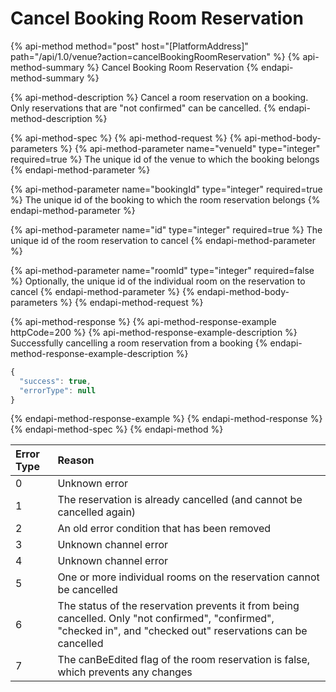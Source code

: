 # Cancel Booking Room Reservation

{% api-method method="post" host="\[PlatformAddress\]" path="/api/1.0/venue?action=cancelBookingRoomReservation" %}
{% api-method-summary %}
Cancel Booking Room Reservation
{% endapi-method-summary %}

{% api-method-description %}
Cancel a room reservation on a booking. Only reservations that are "not confirmed" can be cancelled.
{% endapi-method-description %}

{% api-method-spec %}
{% api-method-request %}
{% api-method-body-parameters %}
{% api-method-parameter name="venueId" type="integer" required=true %}
The unique id of the venue to which the booking belongs
{% endapi-method-parameter %}

{% api-method-parameter name="bookingId" type="integer" required=true %}
The unique id of the booking to which the room reservation belongs
{% endapi-method-parameter %}

{% api-method-parameter name="id" type="integer" required=true %}
The unique id of the room reservation to cancel
{% endapi-method-parameter %}

{% api-method-parameter name="roomId" type="integer" required=false %}
Optionally, the unique id of the individual room on the reservation to cancel
{% endapi-method-parameter %}
{% endapi-method-body-parameters %}
{% endapi-method-request %}

{% api-method-response %}
{% api-method-response-example httpCode=200 %}
{% api-method-response-example-description %}
Successfully cancelling a room reservation from a booking
{% endapi-method-response-example-description %}

```javascript
{
  "success": true,
  "errorType": null
}
```
{% endapi-method-response-example %}
{% endapi-method-response %}
{% endapi-method-spec %}
{% endapi-method %}

| Error Type | Reason |
| :--- | :--- |
| 0 | Unknown error |
| 1 | The reservation is already cancelled \(and cannot be cancelled again\) |
| 2 | An old error condition that has been removed |
| 3 | Unknown channel error |
| 4 | Unknown channel error |
| 5 | One or more individual rooms on the reservation cannot be cancelled |
| 6 | The status of the reservation prevents it from being cancelled. Only "not confirmed", "confirmed", "checked in", and "checked out" reservations can be cancelled |
| 7 | The canBeEdited flag of the room reservation is false, which prevents any changes |

